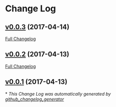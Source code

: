 # Change Log

## [v0.0.3](https://github.com/feathersjs/feathers-fs/tree/v0.0.3) (2017-04-14)
[Full Changelog](https://github.com/feathersjs/feathers-fs/compare/v0.0.2...v0.0.3)

## [v0.0.2](https://github.com/feathersjs/feathers-fs/tree/v0.0.2) (2017-04-13)
[Full Changelog](https://github.com/feathersjs/feathers-fs/compare/v0.0.1...v0.0.2)

## [v0.0.1](https://github.com/feathersjs/feathers-fs/tree/v0.0.1) (2017-04-13)


\* *This Change Log was automatically generated by [github_changelog_generator](https://github.com/skywinder/Github-Changelog-Generator)*